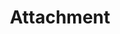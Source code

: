 ---
layout: component-documentation
sectionKey: Components
eleventyNavigation:
  parent: Components
title: Attachment
description: The attachment component allows users to download documents and presents information about a document. It also allows users to request an accessible format.
whenToUse:
  This component is exclusively used on guidance pages with document attachments. 

whenNotToUse: 
accessibilty:
  "The thumbnail image, and the link wrapping it, must not focusable or shown to screenreaders.


  Links in the component must:

  - accept focus

  - be focusable with a keyboard

  - be usable with a keyboard

  - indicate when they have focus

  - change in appearance when touched (in the touch-down state)

  - change in appearance when hovered
  
  - be usable with touch
  
  - be usable with voice commands
  
  - have visible text
  
  - have meaningful text
  


  Considerations and Criteria taken from the [component guide](https://components.publishing.service.gov.uk/component-guide/attachment#accessibility-acceptance-criteria)"
howItWorks:
  This component displays a link to a document that is attached to GOV.UK content along with a thumbnail and relevant file data (title of the document, format type, file size, link to view online, and request accessible format details). 


  It is intended to be rendered in Govspeak and as an attachment ‘preview’ in Content Publisher. It is not as rich in features as the attachment rendering provided by Whitehall, it lacks support for multiple languages, CSV previews and publication fields.
  
variations:
  0:
    title: With number of page
    description: 
      More info can be found in the [component guide](https://components.publishing.service.gov.uk/component-guide/attachment/with_number_of_pages).
  1:
      title: Opendocument
      description: 
        More info can be found in the [component guide](https://components.publishing.service.gov.uk/component-guide/attachment/opendocument).
        
  2:
      title: Help text disabled
      description: 
        More info can be found in the [component guide](https://components.publishing.service.gov.uk/component-guide/attachment/help_text_disabled).
        
  3:
      title: Embedded in govspeak
      description: 
        More info can be found in the [component guide](https://components.publishing.service.gov.uk/component-guide/attachment/embedded_in_govspeak).
        
  4:
      title: With contact email
      description: 
        More info can be found in the [component guide](https://components.publishing.service.gov.uk/component-guide/attachment/with_contact_email).
        
  5:
      title: With contact email and ga4 tracking
      description: 
        More info can be found in the [component guide](https://components.publishing.service.gov.uk/component-guide/attachment/with_contact_email_and_ga4_tracking).
        
  6:
      title: With data attributes
      description: 
        More info can be found in the [component guide](https://components.publishing.service.gov.uk/component-guide/attachment/with_data_attributes).
        
  7:
      title: With margin bottom
      description: 
        More info can be found in the [component guide](https://components.publishing.service.gov.uk/component-guide/attachment/with_margin_bottom).
        
  8:
      title: Command paper numbered
      description: 
        More info can be found in the [component guide](https://components.publishing.service.gov.uk/component-guide/attachment/act_paper_numbered).
        
  9:
      title: Command paper unnumbered
      description: 
        More info can be found in the [component guide](https://components.publishing.service.gov.uk/component-guide/attachment/command_paper_unnumbered).
  10:
      title: Act paper numbered
      description: 
        More info can be found in the [component guide](https://components.publishing.service.gov.uk/component-guide/attachment/act_paper_numbered).
  11:
      title: Act paper unnumbered
      description: 
        More info can be found in the [component guide](https://components.publishing.service.gov.uk/component-guide/attachment/act_paper_unnumbered).
  12:
      title: Hide order a copy
      description: 
        More info can be found in the [component guide](https://components.publishing.service.gov.uk/component-guide/attachment/hide_order_a_copy).
  13:
      title: With custom heading level
      description: 
        More info can be found in the [component guide](https://components.publishing.service.gov.uk/component-guide/attachment/with_custom_heading_level).
  14:
      title: With custom thumbnail
      description: 
        More info can be found in the [component guide](https://components.publishing.service.gov.uk/component-guide/attachment/with_custom_thumbnail).
  15:
      title: Pdf attachment
      description: 
        More info can be found in the [component guide](https://components.publishing.service.gov.uk/component-guide/attachment/pdf_attachment).
  16:
      title: With preview link
      description: 
        More info can be found in the [component guide](https://components.publishing.service.gov.uk/component-guide/attachment/with_preview_link).
  17:
      title: Html attachment
      description: 
        More info can be found in the [component guide](https://components.publishing.service.gov.uk/component-guide/attachment/html_attachment).
  18:
      title: External attachment
      description: 
        More info can be found in the [component guide](https://components.publishing.service.gov.uk/component-guide/attachment/external_attachment).
designLibraries:
  0:
    title: GOV.UK Component guide
    link: https://components.publishing.service.gov.uk/component-guide/attachment
issues:
  0:
    title: Audit of all attachment component variations
    link: https://github.com/alphagov/govuk_publishing_components/issues/4146
githubIssueLink: https://github.com/alphagov/govuk_publishing_components/issues/new
---